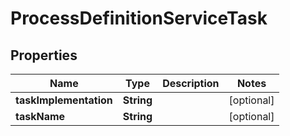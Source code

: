 # ProcessDefinitionServiceTask

## Properties
Name | Type | Description | Notes
------------ | ------------- | ------------- | -------------
**taskImplementation** | **String** |  |  [optional]
**taskName** | **String** |  |  [optional]
